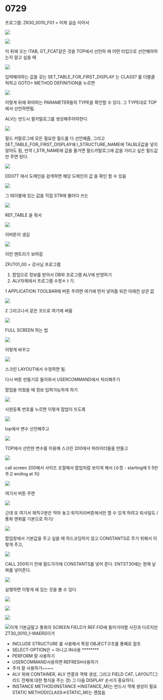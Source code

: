 # 0729

프로그램: ZR30\_0010\_F01  &gt; 어제 실습 이어서

![](../../../.gitbook/assets/image%20%28177%29.png)

![](../../../.gitbook/assets/image%20%28172%29.png)

 이 뒤에 오는 ITAB, GT\_FCAT같은 것을 TOP에서 선언하 때 어떤 타입으로 선언해야하는지 알고 싶을 때

![](../../../.gitbook/assets/image%20%28165%29.png)

입력해야하는 값을 갖는 SET\_TABLE\_FOR\_FIRST\_DISPLAY 는 CLASS? 를 더블클릭하고 GOTO&gt; METHOD DEFINITION을 누르면

![](../../../.gitbook/assets/image%20%28160%29.png)

이렇게 뒤에 와야하는 PARAMETER들의 TYPE을 확인할 수 있다. 그 TYPE대로 TOP에서 선언하면됨.



ALV는 반드시 필카탈로그를 생성해주어야한다.

![](../../../.gitbook/assets/image%20%28166%29.png)

필드 카탈로그에 모든 필요한 필드를 다 선언해줌, 그리고 SET\_TABLE\_FOR\_FIRST\_DISPLAY에 I\_STRUCTURE\_NAME에 TALBLE값을  넣지 않아도 됨, 만약 I\_STR\_NAME에 값을 줄거면 필드카탈로그에 값을 가리고 싶은 필드값만 주면 된다.

![](../../../.gitbook/assets/image%20%28181%29.png)

DD07T 에서 도메인을 검색하면 해당 도메인의 값 을 확인 할 수 있음 

![](../../../.gitbook/assets/image%20%28158%29.png)

그 테이블에 있는 값을 직접 STR에 불러다 쓰는 

![](../../../.gitbook/assets/image%20%28163%29.png)

REF\_TABLE 을 줘서 

![](../../../.gitbook/assets/image%20%28182%29.png)

이버튼이 생김 

![](../../../.gitbook/assets/image%20%28170%29.png)

이런 엔트리가 보여짐 



ZPJT01\_00 = 강사님 프로그램



1. 팝업으로 정보를 받아서 DB와 프로그램 ALV에 반영하기
2. ALV자체에서 프로그램 수정ㅎㅏ기.

1 APPLICATION TOOLBAR에 버튼 주려면 여기에 먼저 넣어줌 위칸 아래칸 상관 없

![](../../../.gitbook/assets/image%20%28186%29.png)

2 그리고나서 같은 코드로 여기에 써줌 

![](../../../.gitbook/assets/image%20%28178%29.png)





FULL SCREEN 하는 법

![](../../../.gitbook/assets/image%20%28161%29.png)



이렇게 바꾸고

![](../../../.gitbook/assets/image%20%28159%29.png)

스크린 LAYOUT에서 수정하면 됨.



다시 버튼 만들기로 돌아와서 USERCOMMAND에서 처리해주기 

팝업을 띄웠을 때 정보 입력가능하게 하기 

![](../../../.gitbook/assets/image%20%28175%29.png)

사원등록 번호를 누르면 이렇게 팝업이 뜨도록 

![](../../../.gitbook/assets/image%20%28184%29.png)

top에서 변수 선언해주고

![](../../../.gitbook/assets/image%20%28167%29.png)

TOP에서 선언한 변수를 이용해 스크린 200에서 파라미터들을 만들고  

![](../../../.gitbook/assets/image%20%28169%29.png)

call screen 200해서 사이즈 조절해서 팝업처럼 보이게 해서 \(수정 - starting에 5 5만 주고 ending at 지\)

![](../../../.gitbook/assets/image%20%28183%29.png)

여기서 버튼 주면

![](../../../.gitbook/assets/image%20%28173%29.png)

근데 또 여기서 재직구분은 막아 놓고 퇴직처리버튼에서만 할 수 있게 하려고 퇴사일도 / 통화 엔화를 기본으로 하기/

![](../../../.gitbook/assets/image%20%28171%29.png)

팝업창에서 기본값을 주고 싶을 때 하드코딩하지 않고 CONSTANTS로 주기 위해서 이렇게 주고,

![](../../../.gitbook/assets/image%20%28176%29.png)

CALL 200하기 전에 필드각각에 CONSTANTS를 넣어 준다. ENTST30에는 현재 날짜를 넣어준다.

![](../../../.gitbook/assets/image%20%28185%29.png)

실행하면 이렇게 돼 있는 것을 볼 수 있다

![](../../../.gitbook/assets/image%20%28168%29.png)

![](../../../.gitbook/assets/image%20%28162%29.png)

![](../../../.gitbook/assets/image%20%28180%29.png)

![&#xC774;&#xAC8C; &#xAE30;&#xBCF8;&#xAE09;&#xB9D0;&#xACE0; &#xD1B5;&#xD654;&#xC758; SCREEN FIELD&#xAC00; REF.FID&#xC5D0; &#xB4E4;&#xC5B4;&#xAC00;&#xC57C;&#xD568; &#xC0AC;&#xC9C4;&#xACFC; &#xB2E4;&#xB974;&#xC9C0;&#xB9CC; ZT30\_0010\_1-WAERS&#xC774;&#xAC70;](../../../.gitbook/assets/image%20%28174%29.png)

* INCLUDE STRUCTURE 를 사용해서 특정 OBJECT구조를 통째로 참조
* SELECT-OPTION은 = 아니고 IN사용 \*\*\*\*\*\*\*\*
* PERFORM 잘 사용하기
* USERCOMMAND사용하면 REFRESH사용하기  
* 주석 잘 사용하기~~~~
* ALV 위에 CONTAINER, ALV 연결과 객체 생성, 그리고 FIELD CAT, LAYOUT\(그리드 전체에 대한 형식을 주는 것\) 그 다음 DISPLAY 순서가 중요하다.
* INSTANCE METHOD\(INSTANCE-&gt;INSTANCE\_M\)는 반드시 객체 생성이 필요 STATIC METHOD\(CLASS=&gt;STATIC\_M\)는 괜찮음 





